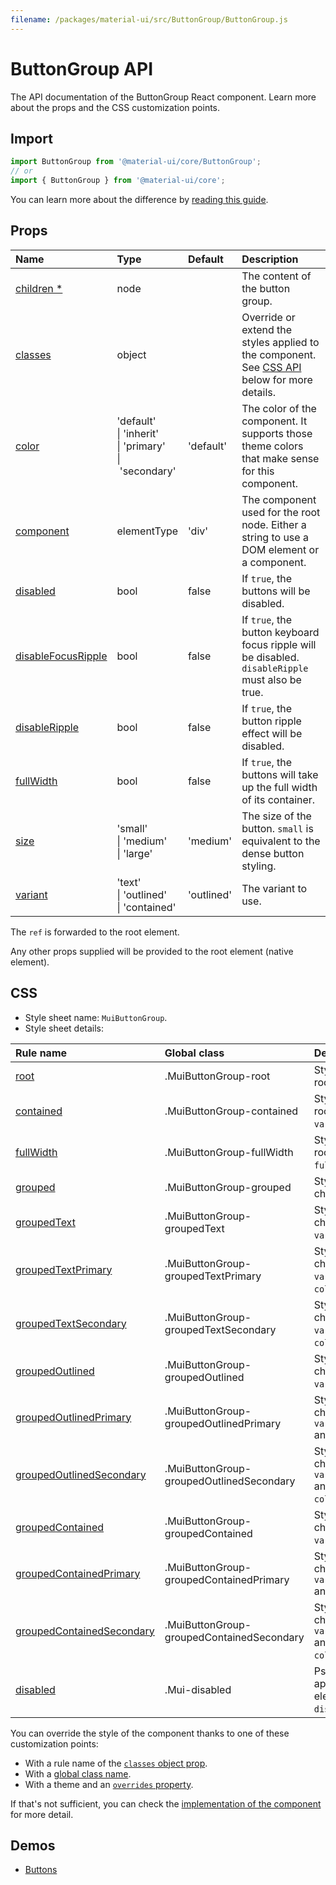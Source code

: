 ```yaml
---
filename: /packages/material-ui/src/ButtonGroup/ButtonGroup.js
---
```


<!--- This documentation is automatically generated, do not try to edit it. -->

# ButtonGroup API

<p class="description">The API documentation of the ButtonGroup React component. Learn more about the props and the CSS customization points.</p>

## Import

```js
import ButtonGroup from '@material-ui/core/ButtonGroup';
// or
import { ButtonGroup } from '@material-ui/core';
```

You can learn more about the difference by [reading this guide](/guides/minimizing-bundle-size/).



## Props

| Name | Type | Default | Description |
|:-----|:-----|:--------|:------------|
| <a class="anchor-link" id="props--children"></a><a href="#props--children" class="prop-name required">children&nbsp;*</a> | <span class="prop-type">node</span> |  | The content of the button group. |
| <a class="anchor-link" id="props--classes"></a><a href="#props--classes" class="prop-name">classes</a> | <span class="prop-type">object</span> |  | Override or extend the styles applied to the component. See [CSS API](#css) below for more details. |
| <a class="anchor-link" id="props--color"></a><a href="#props--color" class="prop-name">color</a> | <span class="prop-type">'default'<br>&#124;&nbsp;'inherit'<br>&#124;&nbsp;'primary'<br>&#124;&nbsp;'secondary'</span> | <span class="prop-default">'default'</span> | The color of the component. It supports those theme colors that make sense for this component. |
| <a class="anchor-link" id="props--component"></a><a href="#props--component" class="prop-name">component</a> | <span class="prop-type">elementType</span> | <span class="prop-default">'div'</span> | The component used for the root node. Either a string to use a DOM element or a component. |
| <a class="anchor-link" id="props--disabled"></a><a href="#props--disabled" class="prop-name">disabled</a> | <span class="prop-type">bool</span> | <span class="prop-default">false</span> | If `true`, the buttons will be disabled. |
| <a class="anchor-link" id="props--disableFocusRipple"></a><a href="#props--disableFocusRipple" class="prop-name">disableFocusRipple</a> | <span class="prop-type">bool</span> | <span class="prop-default">false</span> | If `true`, the button keyboard focus ripple will be disabled. `disableRipple` must also be true. |
| <a class="anchor-link" id="props--disableRipple"></a><a href="#props--disableRipple" class="prop-name">disableRipple</a> | <span class="prop-type">bool</span> | <span class="prop-default">false</span> | If `true`, the button ripple effect will be disabled. |
| <a class="anchor-link" id="props--fullWidth"></a><a href="#props--fullWidth" class="prop-name">fullWidth</a> | <span class="prop-type">bool</span> | <span class="prop-default">false</span> | If `true`, the buttons will take up the full width of its container. |
| <a class="anchor-link" id="props--size"></a><a href="#props--size" class="prop-name">size</a> | <span class="prop-type">'small'<br>&#124;&nbsp;'medium'<br>&#124;&nbsp;'large'</span> | <span class="prop-default">'medium'</span> | The size of the button. `small` is equivalent to the dense button styling. |
| <a class="anchor-link" id="props--variant"></a><a href="#props--variant" class="prop-name">variant</a> | <span class="prop-type">'text'<br>&#124;&nbsp;'outlined'<br>&#124;&nbsp;'contained'</span> | <span class="prop-default">'outlined'</span> | The variant to use. |

The `ref` is forwarded to the root element.

Any other props supplied will be provided to the root element (native element).

## CSS

- Style sheet name: `MuiButtonGroup`.
- Style sheet details:

| Rule name | Global class | Description |
|:-----|:-------------|:------------|
| <a class="anchor-link" id="css--root"></a><a href="#css--root" class="prop-name">root</a> | <span class="prop-name">.MuiButtonGroup-root</span> | Styles applied to the root element.
| <a class="anchor-link" id="css--contained"></a><a href="#css--contained" class="prop-name">contained</a> | <span class="prop-name">.MuiButtonGroup-contained</span> | Styles applied to the root element if `variant="contained"`.
| <a class="anchor-link" id="css--fullWidth"></a><a href="#css--fullWidth" class="prop-name">fullWidth</a> | <span class="prop-name">.MuiButtonGroup-fullWidth</span> | Styles applied to the root element if `fullWidth={true}`.
| <a class="anchor-link" id="css--grouped"></a><a href="#css--grouped" class="prop-name">grouped</a> | <span class="prop-name">.MuiButtonGroup-grouped</span> | Styles applied to the children.
| <a class="anchor-link" id="css--groupedText"></a><a href="#css--groupedText" class="prop-name">groupedText</a> | <span class="prop-name">.MuiButtonGroup-groupedText</span> | Styles applied to the children if `variant="text"`.
| <a class="anchor-link" id="css--groupedTextPrimary"></a><a href="#css--groupedTextPrimary" class="prop-name">groupedTextPrimary</a> | <span class="prop-name">.MuiButtonGroup-groupedTextPrimary</span> | Styles applied to the children if `variant="text"` and `color="primary"`.
| <a class="anchor-link" id="css--groupedTextSecondary"></a><a href="#css--groupedTextSecondary" class="prop-name">groupedTextSecondary</a> | <span class="prop-name">.MuiButtonGroup-groupedTextSecondary</span> | Styles applied to the children if `variant="text"` and `color="secondary"`.
| <a class="anchor-link" id="css--groupedOutlined"></a><a href="#css--groupedOutlined" class="prop-name">groupedOutlined</a> | <span class="prop-name">.MuiButtonGroup-groupedOutlined</span> | Styles applied to the children if `variant="outlined"`.
| <a class="anchor-link" id="css--groupedOutlinedPrimary"></a><a href="#css--groupedOutlinedPrimary" class="prop-name">groupedOutlinedPrimary</a> | <span class="prop-name">.MuiButtonGroup-groupedOutlinedPrimary</span> | Styles applied to the children if `variant="outlined"` and `color="primary"`.
| <a class="anchor-link" id="css--groupedOutlinedSecondary"></a><a href="#css--groupedOutlinedSecondary" class="prop-name">groupedOutlinedSecondary</a> | <span class="prop-name">.MuiButtonGroup-groupedOutlinedSecondary</span> | Styles applied to the children if `variant="outlined"` and `color="secondary"`.
| <a class="anchor-link" id="css--groupedContained"></a><a href="#css--groupedContained" class="prop-name">groupedContained</a> | <span class="prop-name">.MuiButtonGroup-groupedContained</span> | Styles applied to the children if `variant="contained"`.
| <a class="anchor-link" id="css--groupedContainedPrimary"></a><a href="#css--groupedContainedPrimary" class="prop-name">groupedContainedPrimary</a> | <span class="prop-name">.MuiButtonGroup-groupedContainedPrimary</span> | Styles applied to the children if `variant="contained"` and `color="primary"`.
| <a class="anchor-link" id="css--groupedContainedSecondary"></a><a href="#css--groupedContainedSecondary" class="prop-name">groupedContainedSecondary</a> | <span class="prop-name">.MuiButtonGroup-groupedContainedSecondary</span> | Styles applied to the children if `variant="contained"` and `color="secondary"`.
| <a class="anchor-link" id="css--disabled"></a><a href="#css--disabled" class="prop-name">disabled</a> | <span class="prop-name">.Mui-disabled</span> | Pseudo-class applied to child elements if `disabled={true}`.

You can override the style of the component thanks to one of these customization points:

- With a rule name of the [`classes` object prop](/customization/components/#overriding-styles-with-classes).
- With a [global class name](/customization/components/#overriding-styles-with-global-class-names).
- With a theme and an [`overrides` property](/customization/globals/#css).

If that's not sufficient, you can check the [implementation of the component](https://github.com/mui-org/material-ui/blob/master/packages/material-ui/src/ButtonGroup/ButtonGroup.js) for more detail.

## Demos

- [Buttons](/components/buttons/)


